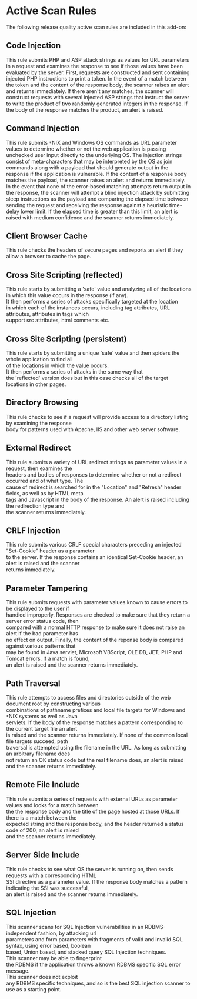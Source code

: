 # Active Scan Rules
The following release quality active scan rules are included in this add-on:
## Code Injection
This rule submits PHP and ASP attack strings as values for URL parameters in a request and examines the
response to see if those values have been evaluated by the server. First, requests are constructed and
sent containing injected PHP instructions to print a token. In the event of a match between the token
and the content of the response body, the scanner raises an alert and returns immediately. If there aren't
any matches, the scanner will construct requests with several injected ASP strings that instruct the
server to write the product of two randomly generated integers in the response. If the body of the response
matches the product, an alert is raised.
## Command Injection
This rule submits `*`NIX and Windows OS commands as URL parameter values to determine whether or not the
web application is passing unchecked user input directly to the underlying OS. The injection strings
consist of meta-characters that may be interpreted by the OS as join commands along with a payload that
should generate output in the response if the application is vulnerable. If the content of a response
body matches the payload, the scanner raises an alert and returns immediately. In the event that none
of the error-based matching attempts return output in the response, the scanner will attempt a blind
injection attack by submitting sleep instructions as the payload and comparing the elapsed time between
sending the request and receiving the response against a heuristic time-delay lower limit. If the elapsed
time is greater than this limit, an alert is raised with medium confidence and the scanner returns immediately.
## Client Browser Cache
This rule checks the headers of secure pages and reports an alert if they allow a browser to cache the
page.
## Cross Site Scripting (reflected)
This rule starts by submitting a 'safe' value and analyzing all of the locations in which this value
occurs in the response (if any). <br>It then performs a series of attacks specifically targeted at the location<br>
in which each of the instances occurs, including tag attributes, URL attributes, attributes in tags which<br>
support src attributes, html comments etc.<br>
<h2>Cross Site Scripting (persistent)</h2>
This rule starts by submitting a unique 'safe' value and then spiders the whole application to find all<br>
of the locations in which the value occurs.<br>It then performs a series of attacks in the same way that<br>
the 'reflected' version does but in this case checks all of the target locations in other pages.<br>
<h2>Directory Browsing</h2>
This rule checks to see if a request will provide access to a directory listing by examining the response<br>
body for patterns used with Apache, IIS and other web server software.<br>
<h2>External Redirect</h2>
This rule submits a variety of URL redirect strings as parameter values in a request, then examines the<br>
headers and bodies of responses to determine whether or not a redirect occurred and of what type. The<br>
cause of redirect is searched for in the "Location" and "Refresh" header fields, as well as by HTML meta<br>
tags and Javascript in the body of the response. An alert is raised including the redirection type and<br>
the scanner returns immediately.<br>
<h2>CRLF Injection</h2>
This rule submits various CRLF special characters preceding an injected "Set-Cookie" header as a parameter<br>
to the server. If the response contains an identical Set-Cookie header, an alert is raised and the scanner<br>
returns immediately.<br>
<h2>Parameter Tampering</h2>
This rule submits requests with parameter values known to cause errors to be displayed to the user if<br>
handled improperly. Responses are checked to make sure that they return a server error status code, then<br>
compared with a normal HTTP response to make sure it does not raise an alert if the bad parameter has<br>
no effect on output. Finally, the content of the reponse body is compared against various patterns that<br>
may be found in Java servlet, Microsoft VBScript, OLE DB, JET, PHP and Tomcat errors. If a match is found,<br>
an alert is raised and the scanner returns immediately.<br>
<h2>Path Traversal</h2>
This rule attempts to access files and directories outside of the web document root by constructing various<br>
combinations of pathname prefixes and local file targets for Windows and <code>*</code>NIX systems as well as Java<br>
servlets. If the body of the response matches a pattern corresponding to the current target file an alert<br>
is raised and the scanner returns immediately. If none of the common local file targets succeed, path<br>
traversal is attempted using the filename in the URL. As long as submitting an arbitrary filename does<br>
not return an OK status code but the real filename does, an alert is raised and the scanner returns immediately.<br>
<h2>Remote File Include</h2>
This rule submits a series of requests with external URLs as parameter values and looks for a match between<br>
the the response body and the title of the page hosted at those URLs. If there is a match between the<br>
expected string and the response body, and the header returned a status code of 200, an alert is raised<br>
and the scanner returns immediately.<br>
<h2>Server Side Include</h2>
This rule checks to see what OS the server is running on, then sends requests with a corresponding HTML<br>
SSI directive as a parameter value. If the response body matches a pattern indicating the SSI was successful,<br>
an alert is raised and the scanner returns immediately.<br>
<h2>SQL Injection</h2>
This scanner scans for SQL Injection vulnerabilities in an RDBMS-independent fashion, by attacking url<br>
parameters and form parameters with fragments of valid and invalid SQL syntax, using error based, boolean<br>
based, Union based, and stacked query SQL Injection techniques. <br>This scanner may be able to fingerprint<br>
the RDBMS if the application throws a known RDBMS specific SQL error message. <br>This scanner does not exploit<br>
any RDBMS specific techniques, and so is the best SQL injection scanner to use as a starting point.